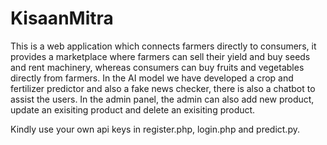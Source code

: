 # KisaanMitra
This is a web application which connects farmers directly to consumers, it provides a marketplace where farmers can sell their yield and buy seeds and rent machinery, whereas consumers can buy fruits and vegetables directly from farmers. In the AI model we have developed a crop and fertilizer predictor and also a fake news checker, there is also a chatbot to assist the users. In the admin panel, the admin can also add new product, update an exisiting product and delete an exisiting product.

Kindly use your own api keys in register.php, login.php and predict.py.
